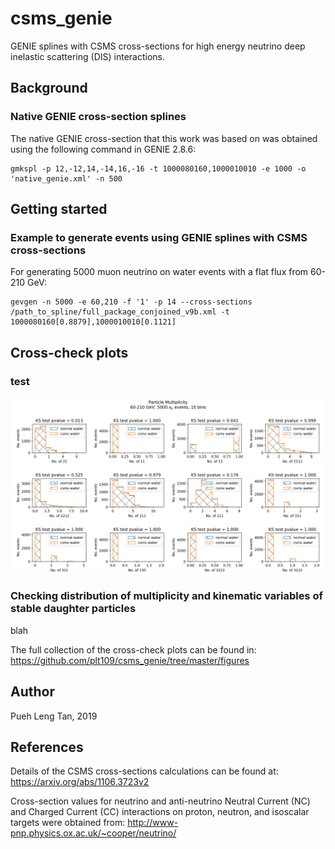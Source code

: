 # csms_genie
GENIE splines with CSMS cross-sections for high energy neutrino deep inelastic scattering (DIS) interactions.

## Background


### Native GENIE cross-section splines
The native GENIE cross-section that this work was based on was obtained using the following command in GENIE 2.8.6:
```
gmkspl -p 12,-12,14,-14,16,-16 -t 1000080160,1000010010 -e 1000 -o 'native_genie.xml' -n 500
```

## Getting started

### Example to generate events using GENIE splines with CSMS cross-sections
For generating 5000 muon neutrino on water events with a flat flux from 60-210 GeV:
```
gevgen -n 5000 -e 60,210 -f '1' -p 14 --cross-sections /path_to_spline/full_package_conjoined_v9b.xml -t 1000080160[0.8879],1000010010[0.1121]
```

## Cross-check plots
### test
![](https://github.com/plt109/csms_genie/blob/master/figures/numu/p_multi_numu.png)

### Checking distribution of multiplicity and kinematic variables of stable daughter particles
blah

The full collection of the cross-check plots can be found in:
https://github.com/plt109/csms_genie/tree/master/figures

## Author
Pueh Leng Tan, 2019

## References
Details of the CSMS cross-sections calculations can be found at:
https://arxiv.org/abs/1106.3723v2

Cross-section values for neutrino and anti-neutrino Neutral Current (NC) and Charged Current (CC) interactions on proton, neutron, and isoscalar targets were obtained from:
http://www-pnp.physics.ox.ac.uk/~cooper/neutrino/
